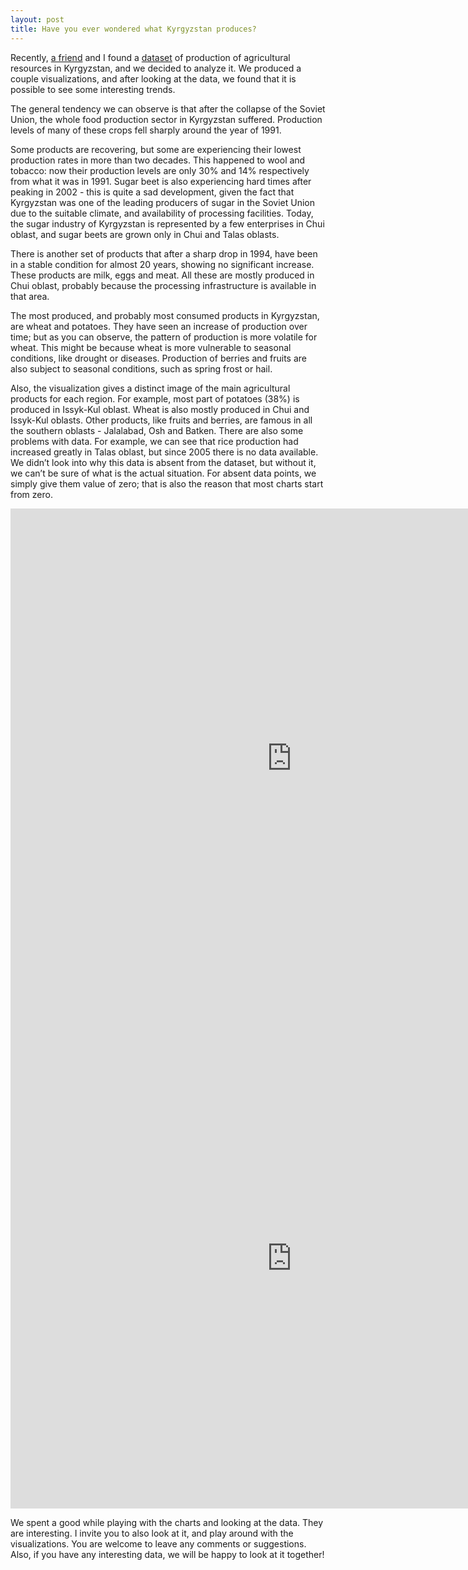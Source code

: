 ```yaml
---
layout: post
title: Have you ever wondered what Kyrgyzstan produces?
---
```


Recently, [a friend](pabloem.github.io) and I found a [dataset](www.stat.kg) of production of agricultural resources in Kyrgyzstan, and we decided to analyze it. We produced a couple visualizations, and after looking at the data, we found that it is possible to see some interesting trends.

The general tendency we can observe is that after the collapse of the Soviet Union, the whole food production sector in Kyrgyzstan suffered. Production levels of many of these crops fell sharply around the year of 1991.

Some products are recovering, but some are experiencing their lowest production rates in more than two decades. This happened to wool and tobacco: now their production levels are only 30% and 14% respectively from what it was in 1991. Sugar beet is also experiencing hard times after peaking in 2002 - this is quite a sad development, given the fact that Kyrgyzstan was one of the leading producers of sugar in the Soviet Union due to the suitable climate, and availability of processing facilities. Today, the sugar industry of Kyrgyzstan is represented by a few enterprises in Chui oblast, and sugar beets are grown only in Chui and Talas oblasts.

There is another set of products that after a sharp drop in 1994, have been in a stable condition for almost 20 years, showing no significant increase. These products are milk, eggs and meat. All these are mostly produced in Chui oblast, probably because the processing infrastructure is available in that area.

The most produced, and probably most consumed products in Kyrgyzstan, are wheat and potatoes. They have seen an increase of production over time; but as you can observe, the pattern of production is more volatile for wheat. This might be because wheat is more vulnerable to seasonal conditions, like drought or diseases. Production of berries and fruits are also subject to seasonal conditions, such as spring frost or hail.

Also, the visualization gives a distinct image of the main agricultural products for each region. For example, most part of potatoes (38%) is produced in Issyk-Kul oblast. Wheat is also mostly produced in Chui and Issyk-Kul oblasts. Other products, like fruits and berries, are famous in all the southern oblasts - Jalalabad, Osh and Batken. 
There are also some problems with data. For example, we can see that rice production had increased greatly in Talas oblast, but since 2005 there is no data available. We didn’t look into why this data is absent from the dataset, but without it, we can’t be sure of what is the actual situation. For absent data points, we simply give them value of zero; that is also the reason that most charts start from zero.

<iframe src="http://pabloem.github.io/kyrgyz-data/kg_production_map.html?lang=english" width="900" height="800" frameborder="0" scrolling="no"></iframe>

<iframe src="http://pabloem.github.io/kyrgyz-data/kg_production_chart.html" width="900" height="800" frameborder="0" scrolling="no"></iframe>

We spent a good while playing with the charts and looking at the data. They are interesting. I invite you to also look at it, and play around with the visualizations. You are welcome to leave any comments or suggestions. Also, if you have any interesting data, we will be happy to look at it together!
